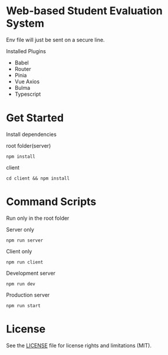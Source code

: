 # Web-based Student Evaluation System
Env file will just be sent on a secure line.

Installed Plugins
- Babel
- Router
- Pinia
- Vue Axios
- Bulma
- Typescript

# Get Started

Install dependencies

root folder(server)

``` npm install ```

client

``` cd client && npm install ```

# Command Scripts
Run only in the root folder


Server only

``` npm run server ```

Client only 

``` npm run client ```

Development server

``` npm run dev ```

Production server 

``` npm run start ```

# License
See the [LICENSE](LICENSE) file for license rights and limitations (MIT).
